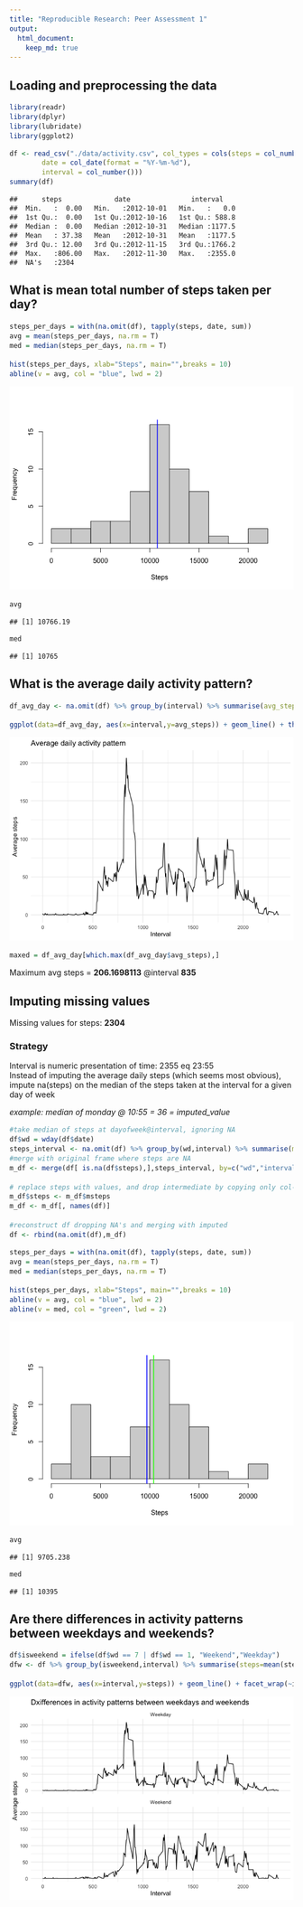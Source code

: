 ```yaml
---
title: "Reproducible Research: Peer Assessment 1"
output: 
  html_document:
    keep_md: true
---
```



## Loading and preprocessing the data


```r
library(readr)
library(dplyr)
library(lubridate)
library(ggplot2)
```


```r
df <- read_csv("./data/activity.csv", col_types = cols(steps = col_number(), 
        date = col_date(format = "%Y-%m-%d"), 
        interval = col_number()))
summary(df)
```

```
##      steps             date               interval     
##  Min.   :  0.00   Min.   :2012-10-01   Min.   :   0.0  
##  1st Qu.:  0.00   1st Qu.:2012-10-16   1st Qu.: 588.8  
##  Median :  0.00   Median :2012-10-31   Median :1177.5  
##  Mean   : 37.38   Mean   :2012-10-31   Mean   :1177.5  
##  3rd Qu.: 12.00   3rd Qu.:2012-11-15   3rd Qu.:1766.2  
##  Max.   :806.00   Max.   :2012-11-30   Max.   :2355.0  
##  NA's   :2304
```

## What is mean total number of steps taken per day?


```r
steps_per_days = with(na.omit(df), tapply(steps, date, sum))
avg = mean(steps_per_days, na.rm = T)
med = median(steps_per_days, na.rm = T)
    
hist(steps_per_days, xlab="Steps", main="",breaks = 10)
abline(v = avg, col = "blue", lwd = 2)
```

![](PA1_template_files/figure-html/unnamed-chunk-3-1.png)<!-- -->


```r
avg
```

```
## [1] 10766.19
```

```r
med
```

```
## [1] 10765
```

## What is the average daily activity pattern?


```r
df_avg_day <- na.omit(df) %>% group_by(interval) %>% summarise(avg_steps=mean(steps))

ggplot(data=df_avg_day, aes(x=interval,y=avg_steps)) + geom_line() + theme_minimal() + labs(y="Average steps",x="Interval", title="Average daily activity pattern")
```

![](PA1_template_files/figure-html/unnamed-chunk-6-1.png)<!-- -->

```r
maxed = df_avg_day[which.max(df_avg_day$avg_steps),]
```

Maximum avg steps = __206.1698113__ @interval __835__
    

## Imputing missing values

Missing values for steps: __2304__

### Strategy

Interval is numeric presentation of time: 2355 eq 23:55<br />
Instead of imputing the average daily steps (which seems most obvious),<br />
impute na(steps) on the median of the steps taken at the interval for a given day of week

_example: median of monday @ 10:55 = 36 = imputed_value_


```r
#take median of steps at dayofweek@interval, ignoring NA 
df$wd = wday(df$date)
steps_interval <- na.omit(df) %>% group_by(wd,interval) %>% summarise(msteps=median(steps))
#merge with original frame where steps are NA
m_df <- merge(df[ is.na(df$steps),],steps_interval, by=c("wd","interval"))

# replace steps with values, and drop intermediate by copying only col-names from org. df
m_df$steps <- m_df$msteps
m_df <- m_df[, names(df)]

#reconstruct df dropping NA's and merging with imputed
df <- rbind(na.omit(df),m_df)
```


```r
steps_per_days = with(na.omit(df), tapply(steps, date, sum))
avg = mean(steps_per_days, na.rm = T)
med = median(steps_per_days, na.rm = T)
    
hist(steps_per_days, xlab="Steps", main="",breaks = 10)
abline(v = avg, col = "blue", lwd = 2)
abline(v = med, col = "green", lwd = 2)
```

![](PA1_template_files/figure-html/unnamed-chunk-8-1.png)<!-- -->


```r
avg
```

```
## [1] 9705.238
```

```r
med
```

```
## [1] 10395
```

## Are there differences in activity patterns between weekdays and weekends?


```r
df$isweekend = ifelse(df$wd == 7 | df$wd == 1, "Weekend","Weekday")
dfw <- df %>% group_by(isweekend,interval) %>% summarise(steps=mean(steps))

ggplot(data=dfw, aes(x=interval,y=steps)) + geom_line() + facet_wrap(~isweekend, ncol=1) + theme_minimal() + labs(x="Interval",y="Average steps",title="Dxifferences in activity patterns between weekdays and weekends")
```

![](PA1_template_files/figure-html/unnamed-chunk-11-1.png)<!-- -->

